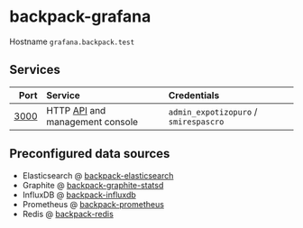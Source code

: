 # backpack-grafana

Hostname `grafana.backpack.test`

## Services

| Port | Service | Credentials
| ---: | :------ | :----------
| [3000](http://grafana.backpack.test:3000) | HTTP [API](https://grafana.com/docs/grafana/latest/http_api/) and management console | `admin_expotizopuro` / `smirespascro`

## Preconfigured data sources

- Elasticsearch @ [backpack-elasticsearch](../elastic/elasticsearch)
- Graphite @ [backpack-graphite-statsd](../graphite-statsd)
- InfluxDB @ [backpack-influxdb](../influxdata/influxdb)
- Prometheus @ [backpack-prometheus](../prometheus/prometheus)
- Redis @ [backpack-redis](../redis)
